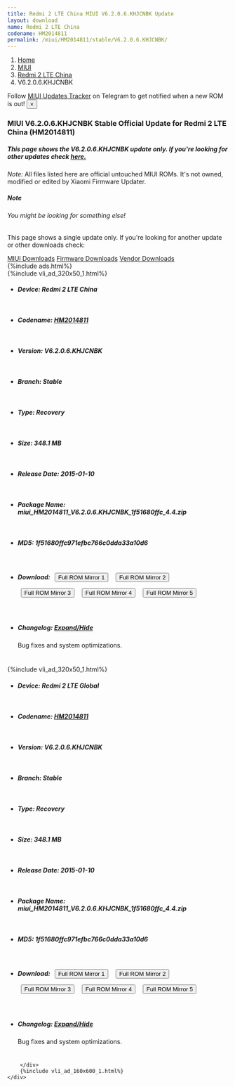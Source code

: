 ```yaml
---
title: Redmi 2 LTE China MIUI V6.2.0.6.KHJCNBK Update
layout: download
name: Redmi 2 LTE China
codename: HM2014811
permalink: /miui/HM2014811/stable/V6.2.0.6.KHJCNBK/
---
```

<nav aria-label="breadcrumb">
    <ol class="breadcrumb">
        <li class="breadcrumb-item"><a href="/">Home</a></li>
        <li class="breadcrumb-item"><a href="/miui/">MIUI</a></li>
        <li class="breadcrumb-item"><a href="/miui/HM2014811/">Redmi 2 LTE China</a></li>
        <li class="breadcrumb-item active" aria-current="page">V6.2.0.6.KHJCNBK</li>
    </ol>
</nav>
<div class="alert alert-primary alert-dismissible fade show" role="alert">
    Follow <a href="https://t.me/MIUIUpdatesTracker" class="alert-link">MIUI Updates Tracker</a> on Telegram to get
    notified when a new ROM is out!
    <button type="button" class="close" data-dismiss="alert" aria-label="Close">
        <span aria-hidden="true">&times;</span>
    </button>
</div>
<div class="col-12 mx-auto">
    <h3 class="title bg-light p-2 rounded">MIUI V6.2.0.6.KHJCNBK Stable Official Update for Redmi 2 LTE China (HM2014811)</h3>
    <h5>This page shows the V6.2.0.6.KHJCNBK update only. If you're looking for other updates check
        <a href="/miui/HM2014811/">here.</a></h5>
    <p><i>Note: </i>All files listed here are official untouched MIUI ROMs.
        It's not owned, modified or edited by Xiaomi Firmware Updater.</p>
    <div class="card">
        <div class="card-body">
            <h5 class="card-title">Note</h5>
            <h6 class="card-subtitle mb-2 text-muted">You might be looking for something else!</h6>
            <p class="card-text">This page shows a single update only.
                If you're looking for another update or other downloads check:</p>
            <a href="/miui/" class="card-link">MIUI Downloads</a>
            <a href="/firmware/" class="card-link">Firmware Downloads</a>
            <a href="/vendor/" class="card-link">Vendor Downloads</a>
        </div>
    </div>
    {%include ads.html%}
    <div class="row justify-content-center">
        <div class="col-10" id="downloads">
                    <div class="card card-body">
            {%include vli_ad_320x50_1.html%}
            <ul class="list-unstyled">
                <li style="padding-bottom: 10px;">
                    <h5><b>Device: </b>Redmi 2 LTE China</h5>
                </li>
                <li style="padding-bottom: 10px;">
                    <h5><b>Codename: </b> <a href="/miui/HM2014811/" target="_blank">HM2014811</a> </h5>
                </li>
                <li style="padding-bottom: 10px;">
                    <h5><b>Version: </b>V6.2.0.6.KHJCNBK</h5>
                </li>
                <li style="padding-bottom: 10px;">
                    <h5><b>Branch: </b>Stable</h5>
                </li>
                <li style="padding-bottom: 10px;">
                    <h5><b>Type: </b>Recovery</h5>
                </li>
                <li style="padding-bottom: 10px;">
                    <h5><b>Size: </b>348.1 MB</h5>
                </li>
                <li style="padding-bottom: 10px;">
                    <h5><b>Release Date: </b>2015-01-10</h5>
                </li>
                <li style="padding-bottom: 10px;">
                    <h5><b>Package Name: </b><span id="filename" class="text-dark">miui_HM2014811_V6.2.0.6.KHJCNBK_1f51680ffc_4.4.zip</span></h5>
                </li>
                <li style="padding-bottom: 10px;">
                    <h5><b>MD5: </b><span id="md5" class="text-muted">1f51680ffc971efbc766c0dda33a10d6</span></h5>
                </li>
                <li style="padding-bottom: 10px;">
                    <h5><b>Download: </b> <button type="button" id="download" class="btn btn-primary" style="margin: 7px;" onclick="window.open('https://cdn-ota.azureedge.net/V6.2.0.6.KHJCNBK/miui_HM2014811_V6.2.0.6.KHJCNBK_1f51680ffc_4.4.zip', '_blank');"><i class="fa fa-download"></i> Full ROM Mirror 1</button> <button type="button" id="download" class="btn btn-primary" style="margin: 7px;" onclick="window.open('https://bn.d.miui.com/V6.2.0.6.KHJCNBK/miui_HM2014811_V6.2.0.6.KHJCNBK_1f51680ffc_4.4.zip', '_blank');"><i class="fa fa-download"></i> Full ROM Mirror 2</button> <button type="button" id="download" class="btn btn-primary" style="margin: 7px;" onclick="window.open('https://ks3orig.bigota.d.miui.com/V6.2.0.6.KHJCNBK/miui_HM2014811_V6.2.0.6.KHJCNBK_1f51680ffc_4.4.zip', '_blank');"><i class="fa fa-download"></i> Full ROM Mirror 3</button> <button type="button" id="download" class="btn btn-primary" style="margin: 7px;" onclick="window.open('https://airtel.bigota.d.miui.com/V6.2.0.6.KHJCNBK/miui_HM2014811_V6.2.0.6.KHJCNBK_1f51680ffc_4.4.zip', '_blank');"><i class="fa fa-download"></i> Full ROM Mirror 4</button> <button type="button" id="download" class="btn btn-primary" style="margin: 7px;" onclick="window.open('https://hugeota.d.miui.com/V6.2.0.6.KHJCNBK/miui_HM2014811_V6.2.0.6.KHJCNBK_1f51680ffc_4.4.zip', '_blank');"><i class="fa fa-download"></i> Full ROM Mirror 5</button></h5>
                </li>
                <li style="padding-bottom: 10px;">
                    <h5><b>Changelog: </b><a href="#HM2014811_1_changelog" data-toggle="collapse" role="button"
                            aria-expanded="false" aria-controls="HM2014811_1_changelog"> <i class="fa fa-arrow-down"
                                aria-hidden="true"></i> Expand/Hide</a></h5>
                    <div class="collapse" id="HM2014811_1_changelog">
                        <p id="changelog_text">Bug fixes and system optimizations.</p>
                    </div>
                </li>
            </ul>
        </div>
        <div class="card card-body">
            {%include vli_ad_320x50_1.html%}
            <ul class="list-unstyled">
                <li style="padding-bottom: 10px;">
                    <h5><b>Device: </b>Redmi 2 LTE Global</h5>
                </li>
                <li style="padding-bottom: 10px;">
                    <h5><b>Codename: </b> <a href="/miui/HM2014811/" target="_blank">HM2014811</a> </h5>
                </li>
                <li style="padding-bottom: 10px;">
                    <h5><b>Version: </b>V6.2.0.6.KHJCNBK</h5>
                </li>
                <li style="padding-bottom: 10px;">
                    <h5><b>Branch: </b>Stable</h5>
                </li>
                <li style="padding-bottom: 10px;">
                    <h5><b>Type: </b>Recovery</h5>
                </li>
                <li style="padding-bottom: 10px;">
                    <h5><b>Size: </b>348.1 MB</h5>
                </li>
                <li style="padding-bottom: 10px;">
                    <h5><b>Release Date: </b>2015-01-10</h5>
                </li>
                <li style="padding-bottom: 10px;">
                    <h5><b>Package Name: </b><span id="filename" class="text-dark">miui_HM2014811_V6.2.0.6.KHJCNBK_1f51680ffc_4.4.zip</span></h5>
                </li>
                <li style="padding-bottom: 10px;">
                    <h5><b>MD5: </b><span id="md5" class="text-muted">1f51680ffc971efbc766c0dda33a10d6</span></h5>
                </li>
                <li style="padding-bottom: 10px;">
                    <h5><b>Download: </b> <button type="button" id="download" class="btn btn-primary" style="margin: 7px;" onclick="window.open('https://cdn-ota.azureedge.net/V6.2.0.6.KHJCNBK/miui_HM2014811_V6.2.0.6.KHJCNBK_1f51680ffc_4.4.zip', '_blank');"><i class="fa fa-download"></i> Full ROM Mirror 1</button> <button type="button" id="download" class="btn btn-primary" style="margin: 7px;" onclick="window.open('https://bn.d.miui.com/V6.2.0.6.KHJCNBK/miui_HM2014811_V6.2.0.6.KHJCNBK_1f51680ffc_4.4.zip', '_blank');"><i class="fa fa-download"></i> Full ROM Mirror 2</button> <button type="button" id="download" class="btn btn-primary" style="margin: 7px;" onclick="window.open('https://ks3orig.bigota.d.miui.com/V6.2.0.6.KHJCNBK/miui_HM2014811_V6.2.0.6.KHJCNBK_1f51680ffc_4.4.zip', '_blank');"><i class="fa fa-download"></i> Full ROM Mirror 3</button> <button type="button" id="download" class="btn btn-primary" style="margin: 7px;" onclick="window.open('https://airtel.bigota.d.miui.com/V6.2.0.6.KHJCNBK/miui_HM2014811_V6.2.0.6.KHJCNBK_1f51680ffc_4.4.zip', '_blank');"><i class="fa fa-download"></i> Full ROM Mirror 4</button> <button type="button" id="download" class="btn btn-primary" style="margin: 7px;" onclick="window.open('https://hugeota.d.miui.com/V6.2.0.6.KHJCNBK/miui_HM2014811_V6.2.0.6.KHJCNBK_1f51680ffc_4.4.zip', '_blank');"><i class="fa fa-download"></i> Full ROM Mirror 5</button></h5>
                </li>
                <li style="padding-bottom: 10px;">
                    <h5><b>Changelog: </b><a href="#HM2014811_2_changelog" data-toggle="collapse" role="button"
                            aria-expanded="false" aria-controls="HM2014811_2_changelog"> <i class="fa fa-arrow-down"
                                aria-hidden="true"></i> Expand/Hide</a></h5>
                    <div class="collapse" id="HM2014811_2_changelog">
                        <p id="changelog_text">Bug fixes and system optimizations.</p>
                    </div>
                </li>
            </ul>
        </div>

        </div>
        {%include vli_ad_160x600_1.html%}
    </div>
</div>
